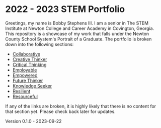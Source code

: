 # 2022 - 2023 STEM Portfolio
Greetings, my name is Bobby Stephens III. I am a senior in The STEM Institute at Newton College and Career Academy in Covington, Georgia. This repository is a showcase of my work that falls under the Newton County School System's Portrait of a Graduate. The portfolio is broken down into the following sections:

- [Collaborative](Collaborative)
- [Creative Thinker](Creative-thinker)
- [Critical Thinking](Critical-thinker)
- [Employable](Employable)
- [Empowered](Empowered)
- [Future Thinker](Future-thinker)
- [Knowledge Seeker](Knowledge-seeker)
- [Resilient](Resilient)
- [Resourceful](Resourceful)

If any of the links are broken, it is highly likely that there is no content for that section yet. Please check back later for updates.

Version 0.1.0 - 2023-09-22
